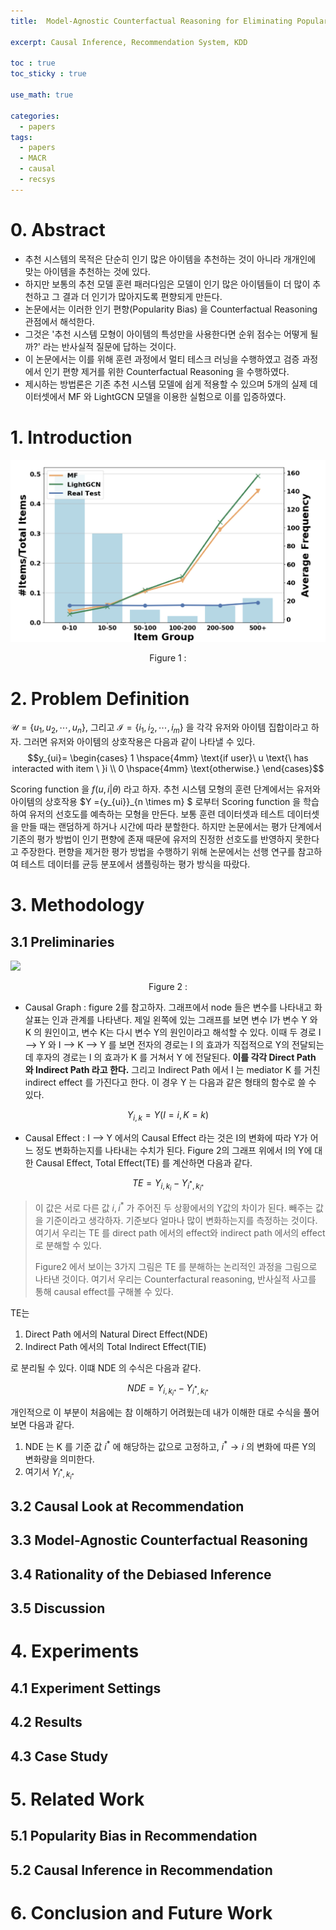 ```yaml
---
title:  Model-Agnostic Counterfactual Reasoning for Eliminating Popularity Bias in Recommender System(KDD 2021)

excerpt: Causal Inference, Recommendation System, KDD 

toc : true
toc_sticky : true  

use_math: true

categories:
  - papers
tags:
  - papers
  - MACR
  - causal
  - recsys
---
```


# 0. Abstract 

- 추천 시스템의 목적은 단순히 인기 많은 아이템을 추천하는 것이 아니라 개개인에 맞는 아이템을 추천하는 것에 있다.
- 하지만 보통의 추천 모델 훈련 패러다임은 모델이 인기 많은 아이템들이 더 많이 추천하고 그 결과 더 인기가 많아지도록 편향되게 만든다.
- 논문에서는 이러한 인기 편향(Popularity Bias) 을  Counterfactual Reasoning 관점에서 해석한다.
- 그것은 '추천 시스템 모형이 아이템의 특성만을 사용한다면 순위 점수는 어떻게 될까?' 라는 반사실적 질문에 답하는 것이다.
- 이 논문에서는 이를 위해 훈련 과정에서 멀티 테스크 러닝을 수행하였고 검증 과정에서 인기 편향 제거를 위한 Counterfactual Reasoning 을 수행하였다.
- 제시하는 방법론은 기존 추천 시스템 모델에 쉽게 적용할 수 있으며 5개의 실제 데이터셋에서 MF 와 LightGCN 모델을 이용한 실험으로 이를 입증하였다. 


# 1. Introduction

![Popularity Bias](https://github.com/Sodychoe/sodychoe.github.io/blob/main/assets/images/papers/macr/macr-bias.png?raw=true)
<div style="text-align: center;">Figure 1 :</div>



# 2. Problem Definition

$\mathcal{U} = \{u_1, u_2, \cdots, u_n \},$  그리고 $\mathcal{I}=\{i_1, i_2, \cdots, i_m \}$ 을 각각 유저와 아이템 집합이라고 하자. 그러면 유저와 아이템의 상호작용은 다음과
같이 나타낼 수 있다. 
$$y_{ui}= \begin{cases} 1 \hspace{4mm} \text{if user}\ u \text{\ has interacted with item \ }i  
\\ 0 \hspace{4mm} \text{otherwise.} \end{cases}$$

Scoring function 을 $f(u, i|\theta)$ 라고 하자. 추천 시스템 모형의 훈련 단계에서는 유저와 아이템의 상호작용 $Y =\{y_{ui}\}_{n \times m} $ 로부터 Scoring function 을 학습하여 유저의 선호도를 예측하는 모형을 만든다. 보통 훈련 데이터셋과 테스트 데이터셋을 
만들 때는 랜덤하게 하거나 시간에 따라 분할한다. 하지만 논문에서는 평가 단계에서 기존의 평가 방법이 인기 편향에 존재 때문에 유저의 진정한
선호도를 반영하지 못한다고 주장한다. 편향을 제거한 평가 방법을 수행하기 위해 논문에서는 선행 연구를 참고하여 테스트 데이터를 균등 분포에서
샘플링하는 평가 방식을 따랐다.   

# 3. Methodology

## 3.1 Preliminaries
<!-- ![](https://user-images.githubusercontent.com/113276452/238668969-2485be1e-4887-4543-affc-a92c08142a15.png) -->

![](https://user-images.githubusercontent.com/113276452/238672592-377408fd-0068-43d7-a67a-391331a8f071.png)
<div style="text-align: center;">Figure 2 :</div>

- Causal Graph : figure 2를 참고하자. 그래프에서 node 들은 변수를 나타내고 화살표는 인과 관계를 나타낸다. 제일 왼쪽에 있는 그래프를 보면
변수 I가 변수 Y 와 K 의 원인이고, 변수 K는 다시 변수 Y의 원인이라고 해석할 수 있다. 이때 두 경로 I --> Y 와 I --> K --> Y 를 보면 전자의
경로는 I 의 효과가 직접적으로 Y의 전달되는데 후자의 경로는 I 의 효과가 K 를 거쳐서 Y 에 전달된다. **이를 각각 Direct Path 와 Indirect Path 라고 한다.** 그리고 Indirect Path 에서 I 는 mediator K 를 거친 indirect effect 를 가진다고 한다. 이 경우 Y 는 다음과
같은 형태의 함수로 쓸 수 있다. 

$$Y_{i, k} = Y(I=i, K=k)$$


- Causal Effect : I --> Y 에서의 Causal Effect 라는 것은 I의 변화에 따라 Y가 어느 정도 변화하는지를 나타내는 수치가 된다. Figure 2의 그래프 위에서 I의 Y에 대한 Causal Effect, Total Effect(TE) 를 계산하면 다음과 같다. 

$$TE = Y_{i, k_{i}} - Y_{i^{*},k_{i^{*}}}$$

> 이 값은 서로 다른 값 $i, i^{*}$ 가 주어진 두 상황에서의 Y값의 차이가 된다. 빼주는 값을 기준이라고 생각하자. 기준보다 얼마나 많이 변화하는지를 측정하는 것이다. 여기서 우리는 TE 를 direct path 에서의 effect와
> indirect path 에서의 effect 로 분해할 수 있다. 
> 
> Figure2 에서 보이는 3가지 그림은  TE 를 분해하는 논리적인 과정을 그림으로 나타낸 것이다. 여기서 우리는 Counterfactural reasoning, 반사실적 사고를 통해 causal effect를 구해볼 수 있다. 

TE는 
1. Direct Path 에서의 Natural Direct Effect(NDE)  
2. Indirect Path 에서의 Total Indirect Effect(TIE) 

로 분리될 수 있다. 이떄 NDE 의 수식은 다음과 같다.

$$NDE = Y_{i, k_{i^*}}-Y_{i^{*},k_{i^*}}$$

개인적으로 이 부분이 처음에는 참 이해하기 어려웠는데 내가 이해한 대로 수식을 풀어보면 다음과 같다.

1. NDE 는 K 를 기준 값 $i^{*}$ 에 해당하는 값으로 고정하고, $i^{*} \rightarrow i$ 의 변화에 따른 Y의 변화량을 의미한다. 
2. 여기서 $Y_{i^{*},k_{i^*}}$ 

## 3.2 Causal Look at Recommendation

## 3.3 Model-Agnostic Counterfactual Reasoning

## 3.4 Rationality of the Debiased Inference

## 3.5 Discussion

# 4. Experiments 

## 4.1 Experiment Settings

## 4.2 Results

## 4.3 Case Study

# 5. Related Work

## 5.1 Popularity Bias in Recommendation

## 5.2 Causal Inference in Recommendation

# 6. Conclusion and Future Work 